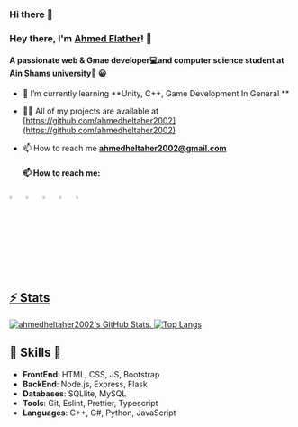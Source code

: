 ### Hi there 👋

<!--
**ahmedheltaher2002/ahmedheltaher2002** is a ✨ _special_ ✨ repository because its `README.md` (this file) appears on your GitHub profile.

Here are some ideas to get you started:

- 🔭 I’m currently working on ...
- 🌱 I’m currently learning ...
- 👯 I’m looking to collaborate on ...
- 🤔 I’m looking for help with ...
- 💬 Ask me about ...
- 📫 How to reach me: ...
- 😄 Pronouns: ...
- ⚡ Fun fact: ...
-->
### Hey there, I'm [Ahmed Elather](https://github.com/ahmedheltaher2002)! 👋
<h4 align="left">A passionate web & Gmae developer💻and computer science student at Ain Shams university🏫 😀</h4>

- 🌱 I’m currently learning **Unity, C++, Game Development In General **

- 👨‍💻 All of my projects are available at [https://github.com/ahmedheltaher2002](https://github.com/ahmedheltaher2002)

- 📫 How to reach me **[ahmedheltaher2002@gmail.com](mailto:ahmedheltaher2002@gmail.com)**

  
  #### 📫 How to reach me:
  
[<img src="https://img.icons8.com/color/48/000000/twitter.png" width="3.5%"/>](https://twitter.com/ahmedheltaher)  &nbsp; [<img src="https://img.icons8.com/color/48/000000/linkedin.png" width="3.5%"/>](https://www.linkedin.com/in/ahmed-eltaher-a643801b6/)  &nbsp; [<img src="https://img.icons8.com/fluent/48/000000/facebook-new.png" width="3.5%"/>](https://www.facebook.com/ahmed.eltaher.568294)  &nbsp; [<img src="https://img.icons8.com/fluent/48/000000/instagram-new.png" width="3.5%"/>](https://www.instagram.com/ahmedheltaher/)  &nbsp; <a href="mailto:ahmedheltaher2002@gmail.com"> <img src="https://img.icons8.com/fluent/48/000000/gmail.png" width="3.5%"/>

## ⚡ Stats
![ahmedheltaher2002's GitHub Stats](https://github-readme-stats.vercel.app/api?username=ahmedheltaher2002&hide=["issues"]&show_icons=true).   [![Top Langs](https://github-readme-stats.vercel.app/api/top-langs/?username=ahmedheltaher2002&layout=compact&theme=radical)](https://github.com/ahmedheltaher2002?tab=repositories)


##  🎉 Skills  🎉
- **FrontEnd**: HTML, CSS, JS, Bootstrap 
- **BackEnd**:  Node.js, Express, Flask
- **Databases**: SQLlite, MySQL
- **Tools**: Git, Eslint, Prettier, Typescript
- **Languages**: C++, C#, Python, JavaScript

